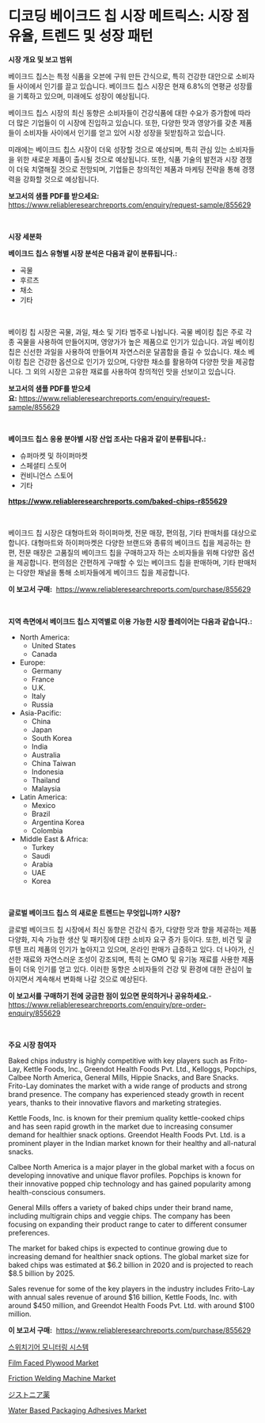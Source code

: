 <p><h1>디코딩 베이크드 칩 시장 메트릭스: 시장 점유율, 트렌드 및 성장 패턴</h1></p><p><strong>시장 개요 및 보고 범위</strong></p>
<p><p>베이크드 칩스는 특정 식품을 오븐에 구워 만든 간식으로, 특히 건강한 대안으로 소비자들 사이에서 인기를 끌고 있습니다. 베이크드 칩스 시장은 현재 6.8%의 연평균 성장률을 기록하고 있으며, 미래에도 성장이 예상됩니다.</p><p>베이크드 칩스 시장의 최신 동향은 소비자들이 건강식품에 대한 수요가 증가함에 따라 더 많은 기업들이 이 시장에 진입하고 있습니다. 또한, 다양한 맛과 영양가를 갖춘 제품들이 소비자들 사이에서 인기를 얻고 있어 시장 성장을 뒷받침하고 있습니다.</p><p>미래에는 베이크드 칩스 시장이 더욱 성장할 것으로 예상되며, 특히 관심 있는 소비자들을 위한 새로운 제품이 출시될 것으로 예상됩니다. 또한, 식품 기술의 발전과 시장 경쟁이 더욱 치열해질 것으로 전망되며, 기업들은 창의적인 제품과 마케팅 전략을 통해 경쟁력을 강화할 것으로 예상됩니다.</p></p>
<p><strong>보고서의 샘플 PDF를 받으세요:</strong> <a href="https://www.reliableresearchreports.com/enquiry/request-sample/855629">https://www.reliableresearchreports.com/enquiry/request-sample/855629</a></p>
<p>&nbsp;</p>
<p><strong>시장 세분화</strong></p>
<p><strong>베이크드 칩스 유형별 시장 분석은 다음과 같이 분류됩니다.:</strong></p>
<p><ul><li>곡물</li><li>후르츠</li><li>채소</li><li>기타</li></ul></p>
<p>&nbsp;</p>
<p><p>베이킹 칩 시장은 곡물, 과일, 채소 및 기타 범주로 나뉩니다. 곡물 베이킹 칩은 주로 각종 곡물을 사용하여 만들어지며, 영양가가 높은 제품으로 인기가 있습니다. 과일 베이킹 칩은 신선한 과일을 사용하여 만들어져 자연스러운 달콤함을 즐길 수 있습니다. 채소 베이킹 칩은 건강한 옵션으로 인기가 있으며, 다양한 채소를 활용하여 다양한 맛을 제공합니다. 그 외의 시장은 고유한 재료를 사용하여 창의적인 맛을 선보이고 있습니다.</p></p>
<p><strong>보고서의 샘플 PDF를 받으세요:</strong>&nbsp;<a href="https://www.reliableresearchreports.com/enquiry/request-sample/855629">https://www.reliableresearchreports.com/enquiry/request-sample/855629</a></p>
<p>&nbsp;</p>
<p><strong> 베이크드 칩스 응용 분야별 시장 산업 조사는 다음과 같이 분류됩니다.:</strong></p>
<p><ul><li>슈퍼마켓 및 하이퍼마켓</li><li>스페셜티 스토어</li><li>컨비니언스 스토어</li><li>기타</li></ul></p>
<p><strong><a href="https://www.reliableresearchreports.com/baked-chips-r855629">https://www.reliableresearchreports.com/baked-chips-r855629</a></strong></p>
<p>&nbsp;</p>
<p><p>베이크드 칩 시장은 대형마트와 하이퍼마켓, 전문 매장, 편의점, 기타 판매처를 대상으로 합니다. 대형마트와 하이퍼마켓은 다양한 브랜드와 종류의 베이크드 칩을 제공하는 한편, 전문 매장은 고품질의 베이크드 칩을 구매하고자 하는 소비자들을 위해 다양한 옵션을 제공합니다. 편의점은 간편하게 구매할 수 있는 베이크드 칩을 판매하며, 기타 판매처는 다양한 채널을 통해 소비자들에게 베이크드 칩을 제공합니다.</p></p>
<p><strong>이 보고서 구매:</strong>&nbsp; <a href="https://www.reliableresearchreports.com/purchase/855629">https://www.reliableresearchreports.com/purchase/855629</a></p>
<p>&nbsp;</p>
<p><strong>지역 측면에서 베이크드 칩스 지역별로 이용 가능한 시장 플레이어는 다음과 같습니다.:</strong></p>
<p><ul>
    <li>
        North America:
        <ul>
            <li>United States</li>
            <li>Canada</li>
        </ul>
    </li>
    <li>
        Europe:
        <ul>
            <li>Germany</li>
            <li>France</li>
            <li>U.K.</li>
            <li>Italy</li>
            <li>Russia</li>
        </ul>
    </li>
    <li>
        Asia-Pacific:
        <ul>
            <li>China</li>
            <li>Japan</li>
            <li>South Korea</li>
            <li>India</li>
            <li>Australia</li>
            <li>China Taiwan</li>
            <li>Indonesia</li>
            <li>Thailand</li>
            <li>Malaysia</li>
        </ul>
    </li>
    <li>
        Latin America:
        <ul>
            <li>Mexico</li>
            <li>Brazil</li>
            <li>Argentina Korea</li>
            <li>Colombia</li>
        </ul>
    </li>
    <li>
        Middle East & Africa:
        <ul>
            <li>Turkey</li>
            <li>Saudi</li>
            <li>Arabia</li>
            <li>UAE</li>
            <li>Korea</li>
        </ul>
    </li>
    </ul></p>
<p>&nbsp;</p>
<p><strong>글로벌 베이크드 칩스 의 새로운 트렌드는 무엇입니까? 시장?</strong></p>
<p><p>글로벌 베이크드 칩 시장에서 최신 동향은 건강식 증가, 다양한 맛과 향을 제공하는 제품 다양화, 지속 가능한 생산 및 패키징에 대한 소비자 요구 증가 등이다. 또한, 비건 및 글루텐 프리 제품의 인기가 높아지고 있으며, 온라인 판매가 급증하고 있다. 더 나아가, 신선한 재료와 자연스러운 조성이 강조되며, 특히 논 GMO 및 유기농 재료를 사용한 제품들이 더욱 인기를 얻고 있다. 이러한 동향은 소비자들의 건강 및 환경에 대한 관심이 높아지면서 계속해서 변화해 나갈 것으로 예상된다.</p></p>
<p><strong>이 보고서를 구매하기 전에 궁금한 점이 있으면 문의하거나 공유하세요.</strong>- <a href="https://www.reliableresearchreports.com/enquiry/pre-order-enquiry/855629">https://www.reliableresearchreports.com/enquiry/pre-order-enquiry/855629</a></p>
<p>&nbsp;</p>
<p><strong>주요 시장 참여자</strong></p>
<p><p>Baked chips industry is highly competitive with key players such as Frito-Lay, Kettle Foods, Inc., Greendot Health Foods Pvt. Ltd., Kelloggs, Popchips, Calbee North America, General Mills, Hippie Snacks, and Bare Snacks. Frito-Lay dominates the market with a wide range of products and strong brand presence. The company has experienced steady growth in recent years, thanks to their innovative flavors and marketing strategies.</p><p>Kettle Foods, Inc. is known for their premium quality kettle-cooked chips and has seen rapid growth in the market due to increasing consumer demand for healthier snack options. Greendot Health Foods Pvt. Ltd. is a prominent player in the Indian market known for their healthy and all-natural snacks.</p><p>Calbee North America is a major player in the global market with a focus on developing innovative and unique flavor profiles. Popchips is known for their innovative popped chip technology and has gained popularity among health-conscious consumers.</p><p>General Mills offers a variety of baked chips under their brand name, including multigrain chips and veggie chips. The company has been focusing on expanding their product range to cater to different consumer preferences.</p><p>The market for baked chips is expected to continue growing due to increasing demand for healthier snack options. The global market size for baked chips was estimated at $6.2 billion in 2020 and is projected to reach $8.5 billion by 2025.</p><p>Sales revenue for some of the key players in the industry includes Frito-Lay with annual sales revenue of around $16 billion, Kettle Foods, Inc. with around $450 million, and Greendot Health Foods Pvt. Ltd. with around $100 million.</p></p>
<p><strong>이 보고서 구매:</strong>&nbsp;&nbsp;<a href="https://www.reliableresearchreports.com/purchase/855629">https://www.reliableresearchreports.com/purchase/855629</a></p>
<p><p><a href="https://github.com/AlbertotDouglas44367/Market-Research-Report-List-1/blob/main/636061919782.md">스위치기어 모니터링 시스템</a></p><p><a href="https://issuu.com/reportprime-2/docs/film-faced-plywood-market-size-2030.pptx">Film Faced Plywood Market</a></p><p><a href="https://github.com/khayangel/Market-Research-Report-List-2/blob/main/friction-welding-machine-market.md">Friction Welding Machine Market</a></p><p><a href="https://github.com/gfggqjbfys368009/Market-Research-Report-List-1/blob/main/388879321275.md">ジストニア薬</a></p><p><a href="https://issuu.com/reportprime-2/docs/water-based-packaging-adhesives-market-size-2030.p">Water Based Packaging Adhesives Market</a></p></p>